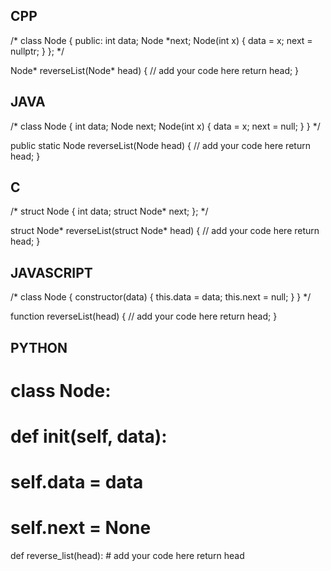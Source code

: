 ## CPP

/*
class Node {
  public:
    int data;
    Node *next;
    Node(int x) {
        data = x;
        next = nullptr;
    }
};
*/

Node* reverseList(Node* head) {
    // add your code here
    return head;
}



## JAVA

/*
class Node {
    int data;
    Node next;
    Node(int x) {
        data = x;
        next = null;
    }
}
*/

public static Node reverseList(Node head) {
    // add your code here
    return head;
}




## C

/*
struct Node {
    int data;
    struct Node* next;
};
*/

struct Node* reverseList(struct Node* head) {
    // add your code here
    return head;
}




## JAVASCRIPT

/*
class Node {
    constructor(data) {
        this.data = data;
        this.next = null;
    }
}
*/

function reverseList(head) {
    // add your code here
    return head;
}



## PYTHON

# class Node:
#    def __init__(self, data):
#        self.data = data
#        self.next = None

def reverse_list(head):
    # add your code here
    return head

